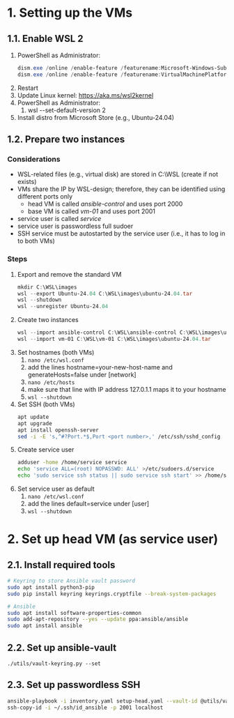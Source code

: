 # 1. Setting up the VMs
## 1.1. Enable WSL 2
1. PowerShell as Administrator:
    ```powershell
    dism.exe /online /enable-feature /featurename:Microsoft-Windows-Subsystem-Linux /all /norestart
    dism.exe /online /enable-feature /featurename:VirtualMachinePlatform /all /norestart
    ```
2. Restart
3. Update Linux kernel: https://aka.ms/wsl2kernel
4. PowerShell as Administrator:
    1. wsl --set-default-version 2
5. Install distro from Microsoft Store (e.g., Ubuntu-24.04)

## 1.2. Prepare two instances
### Considerations
- WSL-related files (e.g., virtual disk) are stored in C:\WSL (create if not exists)
- VMs share the IP by WSL-design; therefore, they can be identified using different ports only
    - head VM is called _ansible-control_ and uses port 2000
    - base VM is called _vm-01_ and uses port 2001
- service user is called _service_
- service user is passwordless full sudoer
- SSH service must be autostarted by the service user (i.e., it has to log in to both VMs)

### Steps
1. Export and remove the standard VM
    ```powershell
    mkdir C:\WSL\images
    wsl --export Ubuntu-24.04 C:\WSL\images\ubuntu-24.04.tar
    wsl --shutdown
    wsl --unregister Ubuntu-24.04
    ```
2. Create two instances
    ```powershell
    wsl --import ansible-control C:\WSL\ansible-control C:\WSL\images\ubuntu-24.04.tar
    wsl --import vm-01 C:\WSL\vm-01 C:\WSL\images\ubuntu-24.04.tar
    ```
3. Set hostnames (both VMs)
    1. `nano /etc/wsl.conf`
    2. add the lines hostname=your-new-host-name and generateHosts=false under [network]
    3. `nano /etc/hosts`
    4. make sure that line with IP address 127.0.1.1 maps it to your hostname
    5. `wsl --shutdown`
4. Set SSH (both VMs)
    ```bash
    apt update
    apt upgrade
    apt install openssh-server
    sed -i -E 's,^#?Port.*$,Port <port number>,' /etc/ssh/sshd_config
    ```
5. Create service user
    ```bash
    adduser -home /home/service service
    echo 'service ALL=(root) NOPASSWD: ALL' >/etc/sudoers.d/service
    echo 'sudo service ssh status || sudo service ssh start' >> /home/service/.bashrc
    ```
6. Set service user as default
    1. `nano /etc/wsl.conf`
    2. add the lines default=service under [user]
    3. `wsl --shutdown`

# 2. Set up head VM (as service user)
## 2.1. Install required tools
```bash
# Keyring to store Ansible vault password
sudo apt install python3-pip
sudo pip install keyring keyrings.cryptfile --break-system-packages

# Ansible
sudo apt install software-properties-common
sudo add-apt-repository --yes --update ppa:ansible/ansible
sudo apt install ansible
```

## 2.2. Set up ansible-vault
```
./utils/vault-keyring.py --set
```

## 2.3. Set up passwordless SSH
```bash
ansible-playbook -i inventory.yaml setup-head.yaml --vault-id @utils/vault-keyring.py
ssh-copy-id -i ~/.ssh/id_ansible -p 2001 localhost
```



